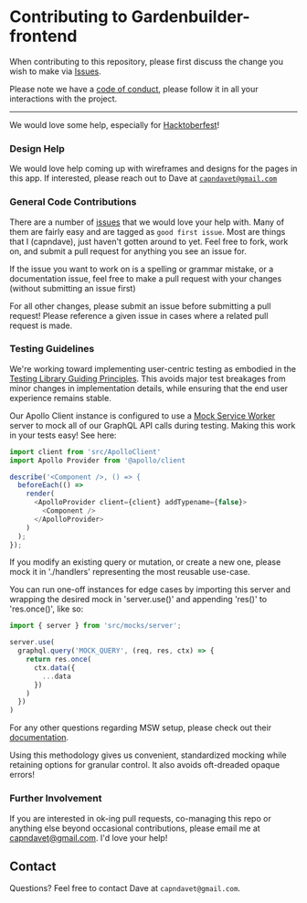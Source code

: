 # Contributing to Gardenbuilder-frontend

When contributing to this repository, please first discuss the change you wish to make via [Issues](https://github.com/capndave/gardenbuilder-frontend/issues).

Please note we have a [code of conduct](https://github.com/capndave/gardenbuilder-frontend/blob/master/CODE_OF_CONDUCT.md), please follow it in all your interactions with the project.


___

We would love some help, especially for [Hacktoberfest](https://hacktoberfest.digitalocean.com/)!

### Design Help

We would love help coming up with wireframes and designs for the pages in this app. If interested, please reach out to Dave at [`capndavet@gmail.com`](mailto:capndavet@gmail.com)

### General Code Contributions

There are a number of [issues](https://github.com/capndave/gardenbuilder-frontend/issues) that we would love your help with. Many of them are fairly easy and are tagged as `good first issue`. Most are things that I (capndave), just haven't gotten around to yet. Feel free to fork, work on, and submit a pull request for anything you see an issue for.

If the issue you want to work on is a spelling or grammar mistake, or a documentation issue, feel free to make a pull request with your changes (without submitting an issue first)

For all other changes, please submit an issue before submitting a pull request! Please reference a given issue in cases where a related pull request is made.

### Testing Guidelines

We're working toward implementing user-centric testing as embodied in the [Testing Library Guiding Principles](https://testing-library.com/docs/guiding-principles). This avoids major test breakages from minor changes in implementation details, while ensuring that the end user experience remains stable.

Our Apollo Client instance is configured to use a [Mock Service Worker](https://mwsjs.io) server to mock all of our GraphQL API calls during testing. Making this work in your tests easy! See here:

```javascript
import client from 'src/ApolloClient'
import Apollo Provider from '@apollo/client

describe('<Component />, () => {
  beforeEach(() =>
    render(
      <ApolloProvider client={client} addTypename={false}>
        <Component />
      </ApolloProvider>
    )
  );
});
```

If you modify an existing query or mutation, or create a new one, please mock it in './handlers' representing the most reusable use-case. 

You can run one-off instances for edge cases by importing this server and wrapping the desired mock in 'server.use()' and appending 'res()' to 'res.once()', like so:

```javascript
import { server } from 'src/mocks/server';

server.use(
  graphql.query('MOCK_QUERY', (req, res, ctx) => {
    return res.once(
      ctx.data({
        ...data
      })
    )
  })
)
```

For any other questions regarding MSW setup, please check out their [documentation](https://mswjs.io/docs). 

Using this methodology gives us convenient, standardized mocking while retaining options for granular
control. It also avoids oft-dreaded opaque <MockProvider /> errors!

### Further Involvement

If you are interested in ok-ing pull requests, co-managing this repo or anything else beyond occasional contributions, please email me at capndavet@gmail.com. I'd love your help!

## Contact

Questions? Feel free to contact Dave at `capndavet@gmail.com`.